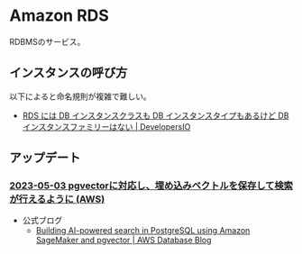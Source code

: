 # Amazon RDS

RDBMSのサービス。

## インスタンスの呼び方

以下によると命名規則が複雑で難しい。

- [RDS には DB インスタンスクラスも DB インスタンスタイプもあるけど DB インスタンスファミリーはない | DevelopersIO](https://dev.classmethod.jp/articles/rds-dont-have-db-instance-family)

## アップデート

### [2023-05-03 pgvectorに対応し、埋め込みベクトルを保存して検索が行えるように (AWS)](https://aws.amazon.com/jp/about-aws/whats-new/2023/05/amazon-rds-postgresql-pgvector-ml-model-integration/)

- 公式ブログ
  - [Building AI-powered search in PostgreSQL using Amazon SageMaker and pgvector | AWS Database Blog](https://aws.amazon.com/jp/blogs/database/building-ai-powered-search-in-postgresql-using-amazon-sagemaker-and-pgvector/)